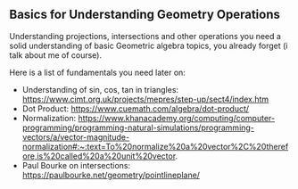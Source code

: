 ## Basics for Understanding Geometry Operations

Understanding projections, intersections and other operations you need a solid understanding of basic Geometric algebra topics, you already forget (i talk about me of course).

Here is a list of fundamentals you need later on:
- Understanding of sin, cos, tan in triangles: https://www.cimt.org.uk/projects/mepres/step-up/sect4/index.htm
- Dot Product: https://www.cuemath.com/algebra/dot-product/
- Normalization: https://www.khanacademy.org/computing/computer-programming/programming-natural-simulations/programming-vectors/a/vector-magnitude-normalization#:~:text=To%20normalize%20a%20vector%2C%20therefore,is%20called%20a%20unit%20vector.
- Paul Bourke on intersections: https://paulbourke.net/geometry/pointlineplane/
